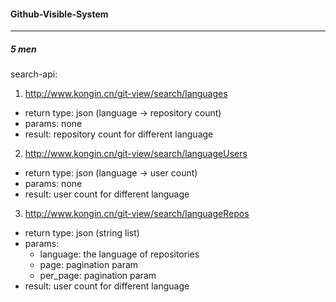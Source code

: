 #### Github-Visible-System
---
##### 5 men

search-api:
1. http://www.kongin.cn/git-view/search/languages
- return type: json (language -> repository count)
- params: none
- result: repository count for different language
2. http://www.kongin.cn/git-view/search/languageUsers
- return type: json (language -> user count)
- params: none
- result: user count for different language
3. http://www.kongin.cn/git-view/search/languageRepos
- return type: json (string list)
- params: 
  - language: the language of repositories
  - page: pagination param
  - per_page: pagination param
- result: user count for different language